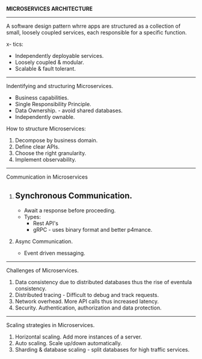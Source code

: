 **MICROSERVICES ARCHITECTURE** 

---



A software design pattern whrre apps are structured as a collection of small, loosely coupled services, each responsible for a specific function.

x- tics:

* Independently deployable services.
* Loosely coupled & modular.
* Scalable & fault tolerant.

---

Indentifying and structuring Microservices. 

* Business capabilities.
* Single Responsibility Principle.
* Data Ownership. - avoid shared databases.
* Independently ownable.

How to structure Microservices: 

1. Decompose by business domain.
2. Define clear APIs.
3. Choose the right granularity.
4. Implement observability.

---

Communication in Microservices

1. Synchronous Communication.
   --------------------------

   * Await a response before proceeding.
   * Types:
     * Rest API's
     * gRPC - uses binary format and better p4mance.
2. Async Communication.
   * Event driven messaging.

---

Challenges of Microservices.

1. Data consistency due to distributed databases thus the rise of eventula consistency.
2. Distributed tracing - Difficult to debug and track requests.
3. Network overhead. More API calls thus increased latency.
4. Security. Authentication, authorization and data protection.

---



Scaling strategies in Microservices. 

1. Horizontal scaling. Add more instances of a server.
2. Auto scaling. Scale up/down automatically.
3. Sharding & database scaling - split databases for high traffic services.
